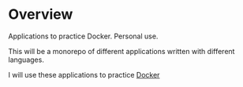 # Overview
Applications to practice Docker. Personal use.

This will be a monorepo of different applications written with different languages.

I will use these applications to practice [Docker](https://www.docker.com/)
